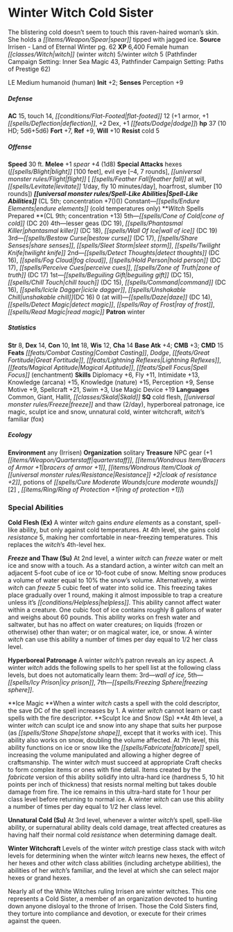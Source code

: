﻿---
cssclass: [monsters]

---

# Winter Witch Cold Sister
The blistering cold doesn’t seem to touch this raven-haired woman’s skin. She holds a _[[items/Weapon/Spear|spear]]_ tipped with jagged ice.
**Source** Irrisen - Land of Eternal Winter pg. 62
**XP** 6,400
Female human _[[classes/Witch|witch]]_ (winter _witch_) 5/winter _witch_ 5 (Pathfinder Campaign Setting: Inner Sea Magic 43, Pathfinder Campaign Setting: Paths of Prestige 62)

LE Medium humanoid (human)
**Init** +2; **Senses** Perception +9

##### Defense

**AC** 15, touch 14, _[[conditions/Flat-Footed|flat-footed]]_ 12 (+1 armor, +1 _[[spells/Deflection|deflection]]_, +2 Dex, +1 _[[feats/Dodge|dodge]]_)
**hp** 37 (10 HD; 5d6+5d6)
**Fort** +7, **Ref** +9, **Will** +10
**Resist** cold 5

##### Offense
**Speed** 30 ft.
**Melee** +1 _spear_ +4 (1d8)
**Special Attacks** hexes (_[[spells/Blight|blight]]_ [100 feet], evil eye [–4, 7 rounds], _[[universal monster rules/Flight|flight]]_ [ _[[spells/Feather Fall|feather fall]]_ at will, _[[spells/Levitate|levitate]]_ 1/day, fly 10 minutes/day], hoarfrost, slumber [10 rounds])
**_[[universal monster rules/Spell-Like Abilities|Spell-Like Abilities]]_** (CL 5th; concentration +7()())
Constant—_[[spells/Endure Elements|endure elements]]_ (cold temperatures only)
**_Witch_ Spells Prepared **(CL 9th; concentration +13)
5th—_[[spells/Cone of Cold|cone of cold]]_ (DC 20)
4th—lesser geas (DC 19), _[[spells/Phantasmal Killer|phantasmal killer]]_ (DC 18), _[[spells/Wall Of Ice|wall of ice]]_ (DC 19)
3rd—_[[spells/Bestow Curse|bestow curse]]_ (DC 17), _[[spells/Share Senses|share senses]]_, _[[spells/Sleet Storm|sleet storm]]_, _[[spells/Twilight Knife|twilight knife]]_
2nd—_[[spells/Detect Thoughts|detect thoughts]]_ (DC 16), _[[spells/Fog Cloud|fog cloud]]_, _[[spells/Hold Person|hold person]]_ (DC 17), _[[spells/Perceive Cues|perceive cues]]_, _[[spells/Zone of Truth|zone of truth]]_ (DC 17)
1st—_[[spells/Beguiling Gift|beguiling gift]]_ (DC 15), _[[spells/Chill Touch|chill touch]]_ (DC 15), _[[spells/Command|command]]_ (DC 16), _[[spells/Icicle Dagger|icicle dagger]]_, _[[spells/Unshakable Chill|unshakable chill]]_(DC 16)
0 (at will)—_[[spells/Daze|daze]]_ (DC 14), _[[spells/Detect Magic|detect magic]]_, _[[spells/Ray of Frost|ray of frost]]_, _[[spells/Read Magic|read magic]]_
**Patron** winter

##### Statistics
**Str** 8, **Dex** 14, **Con** 10, **Int** 18, **Wis** 12, **Cha** 14
**Base Atk** +4; **CMB** +3; **CMD** 15
**Feats** _[[feats/Combat Casting|Combat Casting]]_, _Dodge_, _[[feats/Great Fortitude|Great Fortitude]]_, _[[feats/Lightning Reflexes|Lightning Reflexes]]_, _[[feats/Magical Aptitude|Magical Aptitude]]_, _[[feats/Spell Focus|Spell Focus]]_ (enchantment)
**Skills** Diplomacy +6, Fly +11, Intimidate +13, Knowledge (arcana) +15, Knowledge (nature) +15, Perception +9, Sense Motive +9, Spellcraft +21, Swim +3, Use Magic Device +19
**Languages** Common, Giant, Hallit, _[[classes/Skald|Skald]]_
**SQ** cold flesh, _[[universal monster rules/Freeze|freeze]]_ and thaw (2/day), hyperboreal patronage, ice magic, sculpt ice and snow, unnatural cold, winter witchcraft, _witch_’s familiar (fox)

##### Ecology

**Environment** any (Irrisen)
**Organization** solitary
**Treasure** NPC gear (+1 _[[items/Weapon/Quarterstaff|quarterstaff]]_, _[[items/Wondrous Item/Bracers of Armor +1|bracers of armor +1]]_, _[[items/Wondrous Item/Cloak of _[[universal monster rules/Resistance|Resistance]]_ +2|cloak of _resistance_ +2]]_, potions of _[[spells/Cure Moderate Wounds|cure moderate wounds]]_ [2] , _[[items/Ring/Ring of Protection +1|ring of protection +1]]_)

### Special Abilities

**Cold Flesh (Ex)** A winter _witch_ gains _endure elements_ as a constant, spell-like ability, but only against cold temperatures. At 4th level, she gains cold _resistance_ 5, making her comfortable in near-freezing temperatures. This replaces the _witch_’s 4th-level hex.

**_Freeze_ and Thaw (Su)** At 2nd level, a winter _witch_ can _freeze_ water or melt ice and snow with a touch. As a standard action, a winter _witch_ can melt an adjacent 5-foot cube of ice or 10-foot cube of snow. Melting snow produces a volume of water equal to 10% the snow’s volume. Alternatively, a winter _witch_ can _freeze_ 5 cubic feet of water into solid ice. This freezing takes place gradually over 1 round, making it almost impossible to trap a creature unless it’s _[[conditions/Helpless|helpless]]_. This ability cannot affect water within a creature. One cubic foot of ice contains roughly 8 gallons of water and weighs about 60 pounds. This ability works on fresh water and saltwater, but has no affect on water creatures; on liquids (frozen or otherwise) other than water; or on magical water, ice, or snow. A winter _witch_ can use this ability a number of times per day equal to 1/2 her class level.

**Hyperboreal Patronage** A winter _witch_’s patron reveals an icy aspect. A winter _witch_ adds the following spells to her spell list at the following class levels, but does not automatically learn them: 3rd—_wall of ice_, 5th—_[[spells/Icy Prison|icy prison]]_, 7th—_[[spells/Freezing Sphere|freezing sphere]]_.

**Ice Magic **When a winter _witch_ casts a spell with the cold descriptor, the save DC of the spell increases by 1. A winter _witch_ cannot learn or cast spells with the fire descriptor.
**Sculpt Ice and Snow (Sp) **At 4th level, a winter _witch_ can sculpt ice and snow into any shape that suits her purpose (as _[[spells/Stone Shape|stone shape]]_, except that it works with ice). This ability also works on snow, doubling the volume affected. At 7th level, this ability functions on ice or snow like the _[[spells/Fabricate|fabricate]]_ spell, increasing the volume manipulated and allowing a higher degree of craftsmanship. The winter _witch_ must succeed at appropriate Craft checks to form complex items or ones with fine detail. Items created by the _fabricate_ version of this ability solidify into ultra-hard ice (hardness 5, 10 hit points per inch of thickness) that resists normal melting but takes double damage from fire. The ice remains in this ultra-hard state for 1 hour per class level before returning to normal ice. A winter _witch_ can use this ability a number of times per day equal to 1/2 her class level.

**Unnatural Cold (Su)** At 3rd level, whenever a winter _witch_’s spell, spell-like ability, or supernatural ability deals cold damage, treat affected creatures as having half their normal cold _resistance_ when determining damage dealt.

**Winter Witchcraft** Levels of the winter _witch_ prestige class stack with _witch_ levels for determining when the winter _witch_ learns new hexes, the effect of her hexes and other _witch_ class abilities (including archetype abilities), the abilities of her _witch_’s familiar, and the level at which she can select major hexes or grand hexes.

Nearly all of the White Witches ruling Irrisen are winter witches. This one represents a Cold Sister, a member of an organization devoted to hunting down anyone disloyal to the throne of Irrisen. Those the Cold Sisters find, they torture into compliance and devotion, or execute for their crimes against the queen.